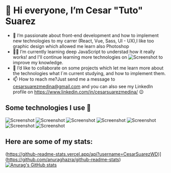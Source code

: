 # 👋 Hi everyone, I’m Cesar "Tuto" Suarez
- 💚 I’m passionate about front-end development and how to implement new technologies to my carrer (React, Vue, Sass, UI - UX),I like too graphic design which allowed me learn also Photoshop 
- 👨‍💻 I’m currently learning deep JavaScript to understad how it really works! and I'll continue learning more technologies on ![Screenshot](https://img.shields.io/badge/Platzi%20Master-C8-95ca3e) to improve my knowledge.
- 🤝 I’d like to collaborate on some projects which let me learn more about the technologies what I´m current studying, and how to implement them.
- 📫 How to reach me?Just send me a message to cesarsuarezmedina@gmail.com and you can also see my LinkedIn profile on https://www.linkedin.com/in/cesarsuarezmedina/ 😉

## Some technologies I use 🚀
![Screenshot](https://img.shields.io/badge/HTML5-E34F26?style=for-the-badge&logo=html5&logoColor=white) ![Screenshot](https://img.shields.io/badge/CSS3-1572B6?style=for-the-badge&logo=css3&logoColor=white) ![Screenshot](https://img.shields.io/badge/JavaScript-323330?style=for-the-badge&logo=javascript&logoColor=F7DF1E) ![Screenshot](https://img.shields.io/badge/Git-F05032?style=for-the-badge&logo=git&logoColor=white) ![Screenshot](https://img.shields.io/badge/GitHub-100000?style=for-the-badge&logo=github&logoColor=white) ![Screenshot](https://img.shields.io/badge/Visual_Studio_Code-0078D4?style=for-the-badge&logo=visual%20studio%20code&logoColor=white) ![Screenshot](https://img.shields.io/badge/Adobe-Photoshop-31A8FF?style=for-the-badge&logo=Adobe-Photoshop&labelColor=0a446b&logoWidth=15)

## Here are some of my stats:
(https://github-readme-stats.vercel.app/api?username=CesarSuarezWD)](https://github.com/anuraghazra/github-readme-stats)
[![Anurag's GitHub stats](https://github-readme-stats.vercel.app/api?username=CesarSuarezWD)](https://github.com/anuraghazra/github-readme-stats)

<!---
CesarSuarezWD/CesarSuarezWD is a ✨ special ✨ repository because its `README.md` (this file) appears on your GitHub profile.
You can click the Preview link to take a look at your changes.
--->
